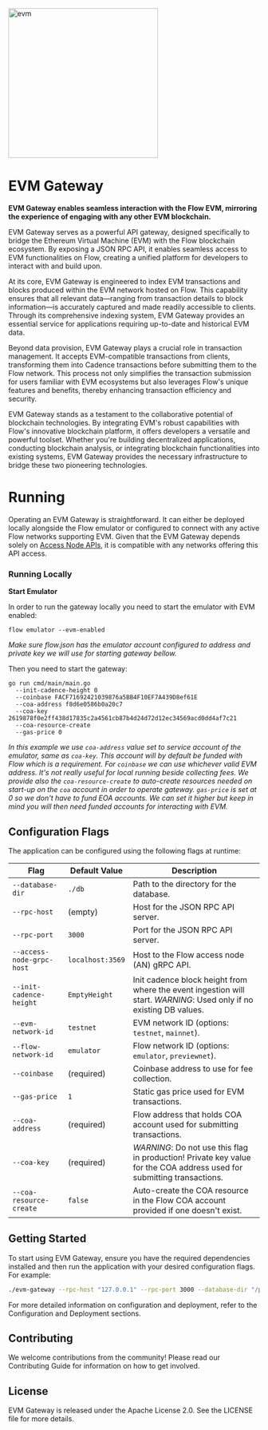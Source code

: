 <img src="https://assets-global.website-files.com/5f734f4dbd95382f4fdfa0ea/65b0115890bbda5c804f7524_donuts%202-p-500.png" alt="evm" width="300"/>

# EVM Gateway


**EVM Gateway enables seamless interaction with the Flow EVM, mirroring the experience of engaging with any other EVM blockchain.**

EVM Gateway serves as a powerful API gateway, designed specifically to bridge the Ethereum Virtual Machine (EVM) with the Flow blockchain ecosystem. By exposing a JSON RPC API, it enables seamless access to EVM functionalities on Flow, creating a unified platform for developers to interact with and build upon.

At its core, EVM Gateway is engineered to index EVM transactions and blocks produced within the EVM network hosted on Flow. This capability ensures that all relevant data—ranging from transaction details to block information—is accurately captured and made readily accessible to clients. Through its comprehensive indexing system, EVM Gateway provides an essential service for applications requiring up-to-date and historical EVM data.

Beyond data provision, EVM Gateway plays a crucial role in transaction management. It accepts EVM-compatible transactions from clients, transforming them into Cadence transactions before submitting them to the Flow network. This process not only simplifies the transaction submission for users familiar with EVM ecosystems but also leverages Flow's unique features and benefits, thereby enhancing transaction efficiency and security.

EVM Gateway stands as a testament to the collaborative potential of blockchain technologies. By integrating EVM's robust capabilities with Flow's innovative blockchain platform, it offers developers a versatile and powerful toolset. Whether you're building decentralized applications, conducting blockchain analysis, or integrating blockchain functionalities into existing systems, EVM Gateway provides the necessary infrastructure to bridge these two pioneering technologies.


# Running
Operating an EVM Gateway is straightforward. It can either be deployed locally alongside the Flow emulator or configured to connect with any active Flow networks supporting EVM. Given that the EVM Gateway depends solely on [Access Node APIs](https://developers.flow.com/networks/node-ops/access-onchain-data/access-nodes/accessing-data/access-api), it is compatible with any networks offering this API access.

### Running Locally
**Start Emulator**

In order to run the gateway locally you need to start the emulator with EVM enabled:
```
flow emulator --evm-enabled
```
_Make sure flow.json has the emulator account configured to address and private key we will use for starting gateway bellow._

Then you need to start the gateway:
```
go run cmd/main/main.go 
  --init-cadence-height 0 
  --coinbase FACF71692421039876a5BB4F10EF7A439D8ef61E 
  --coa-address f8d6e0586b0a20c7 
  --coa-key 2619878f0e2ff438d17835c2a4561cb87b4d24d72d12ec34569acd0dd4af7c21 
  --coa-resource-create 
  --gas-price 0
```

_In this example we use `coa-address` value set to service account of the emulator, same as `coa-key`. 
This account will by default be funded with Flow which is a requirement. For `coinbase` we can 
use whichever valid EVM address. It's not really useful for local running beside collecting fees. We provide also the 
`coa-resource-create` to auto-create resources needed on start-up on the `coa` account in order to operate gateway. 
`gas-price` is set at 0 so we don't have to fund EOA accounts. We can set it higher but keep in mind you will then 
need funded accounts for interacting with EVM._

## Configuration Flags

The application can be configured using the following flags at runtime:

| Flag                       | Default Value    | Description                                                                                                            |
|----------------------------|------------------|------------------------------------------------------------------------------------------------------------------------|
| `--database-dir`           | `./db`           | Path to the directory for the database.                                                                                |
| `--rpc-host`               | (empty)          | Host for the JSON RPC API server.                                                                                      |
| `--rpc-port`               | `3000`           | Port for the JSON RPC API server.                                                                                      |
| `--access-node-grpc-host`  | `localhost:3569` | Host to the Flow access node (AN) gRPC API.                                                                            |
| `--init-cadence-height`    | `EmptyHeight`    | Init cadence block height from where the event ingestion will start. *WARNING*: Used only if no existing DB values.    |
| `--evm-network-id`         | `testnet`        | EVM network ID (options: `testnet`, `mainnet`).                                                                        |
| `--flow-network-id`        | `emulator`       | Flow network ID (options: `emulator`, `previewnet`).                                                                   |
| `--coinbase`               | (required)       | Coinbase address to use for fee collection.                                                                            |
| `--gas-price`              | `1`              | Static gas price used for EVM transactions.                                                                            |
| `--coa-address`            | (required)       | Flow address that holds COA account used for submitting transactions.                                                  |
| `--coa-key`                | (required)       | *WARNING*: Do not use this flag in production! Private key value for the COA address used for submitting transactions. |
| `--coa-resource-create`    | `false`          | Auto-create the COA resource in the Flow COA account provided if one doesn't exist.                                    |

## Getting Started

To start using EVM Gateway, ensure you have the required dependencies installed and then run the application with your desired configuration flags. For example:

```bash
./evm-gateway --rpc-host "127.0.0.1" --rpc-port 3000 --database-dir "/path/to/database"
````
For more detailed information on configuration and deployment, refer to the Configuration and Deployment sections.

## Contributing
We welcome contributions from the community! Please read our Contributing Guide for information on how to get involved.

## License
EVM Gateway is released under the Apache License 2.0. See the LICENSE file for more details.
